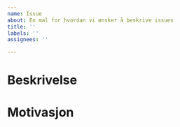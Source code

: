 ```yaml
---
name: Issue
about: En mal for hvordan vi ønsker å beskrive issues
title: ''
labels: ''
assignees: ''

---
```


# Beskrivelse

<!-- Utfyllende beskrivelse dersom tittel ikke er nok. Husk at alle i teamet skal kunne forstå issuet. -->

# Motivasjon

<!-- Hvorfor ønsker vi gjøre det som issuet beskriver? -->
